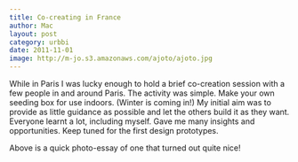 ```yaml
---
title: Co-creating in France
author: Mac
layout: post
category: urbbi
date: 2011-11-01
image: http://m-jo.s3.amazonaws.com/ajoto/ajoto.jpg
---
```


While in Paris I was lucky enough to hold a brief co-creation session with a few people in and around Paris. The activity was simple. Make your own seeding box for use indoors. (Winter is coming in!) My initial aim was to provide as little guidance as possible and let the others build it as they want. Everyone learnt a lot, including myself. Gave me many insights and opportunities. Keep tuned for the first design prototypes.

Above is a quick photo-essay of one that turned out quite nice!